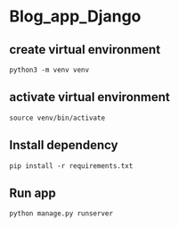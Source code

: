 # Blog_app_Django
## create virtual environment
```
python3 -m venv venv
```
## activate virtual environment
```
source venv/bin/activate
```
## Install dependency
```
pip install -r requirements.txt
```
## Run app
```
python manage.py runserver
```
